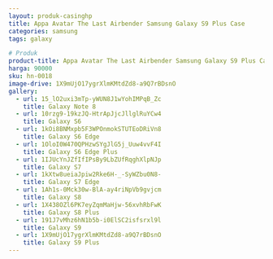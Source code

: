 ```yaml
---
layout: produk-casinghp
title: Appa Avatar The Last Airbender Samsung Galaxy S9 Plus Case
categories: samsung
tags: galaxy

# Produk
product-title: Appa Avatar The Last Airbender Samsung Galaxy S9 Plus Case
harga: 90000
sku: hn-0018
image-drive: 1X9mUjO17ygrXlmKMtdZd8-a9Q7rBDsnO
gallery:
  - url: 15_lO2uxi3mTp-yWUN8J1wYohIMPqB_Zc
    title: Galaxy Note 8
  - url: 10rzg9-19kzJQ-HtrApJjcJllglRuYCw4
    title: Galaxy S6
  - url: 1kOi8BNMxpb5F3WPOnmokSTUTEoDRiVn8
    title: Galaxy S6 Edge
  - url: 1OloI0W470QPHzwSYgJlG5j_Uuw4vvF4I
    title: Galaxy S6 Edge Plus
  - url: 1IJUcYnJZfIfIPsBy9LbZUfRqghXlpNJp
    title: Galaxy S7
  - url: 1kXtw8ueiaJpiw2Rke6H-_-SyWZbu0N8-
    title: Galaxy S7 Edge
  - url: 1Ah1s-0Mck30w-BlA-ay4riNpVb9gvjcm
    title: Galaxy S8
  - url: 1X438OZl6PK7eyZqmMaHjw-56xvhRbFwK
    title: Galaxy S8 Plus
  - url: 191J7vMhz6hN1b5b-i0ElSC2isfsrxl9l
    title: Galaxy S9
  - url: 1X9mUjO17ygrXlmKMtdZd8-a9Q7rBDsnO
    title: Galaxy S9 Plus
---
```

